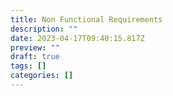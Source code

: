 ```yaml
---
title: Non Functional Requirements
description: ""
date: 2023-04-17T09:40:15.817Z
preview: ""
draft: true
tags: []
categories: []
---
```

